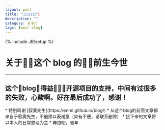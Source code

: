 ```yaml
---
layout: post
title: ""
description: ""
category: 关于
tags: [weir blog]
---
```

{% include JB/setup %}
# 关于这个 blog 的前生今世
---


<h2>这个blog得益开源项目的支持，中间有过很多的失败，心酸啊。好在最后成功了，感谢！</h2>
* 特别鸣谢 [寂寞先生](https://enml.github.io/blog/)
* 从这个blog的前面文章都来自于寂寞先生，不删除以表谢意（如有不便，请联系删除）
* 接下来的文章将以本人的日常整理为主
* 奔跑吧，骚年

